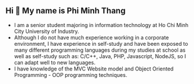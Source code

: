 ## Hi 👋 My name is Phi Minh Thang

- I am a senior student majoring in information technology at Ho Chi Minh City University of Industry. 
- Although I do not have much experience working in a corporate environment, I have experience in self-study and have been exposed to many different programming languages ​​during my studies at school as well as self-study such as: C/C++, Java, PHP, Javascript, NodeJS, so I can adapt well to new languages. 
- I have knowledge of the MVC Website model and Object Oriented Programming - OOP programming techniques.
<!--
** .

Here are some ideas to get you started:

- 🔭 I’m currently working on ...
- 🌱 I’m currently learning ...
- 👯 I’m looking to collaborate on ...
- 🤔 I’m looking for help with ...
- 💬 Ask me about ...
- 📫 How to reach me: ...
- 😄 Pronouns: ...
- ⚡ Fun fact: ...
-->
